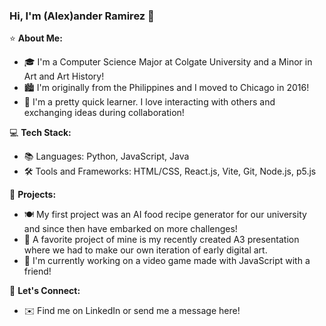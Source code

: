 ### Hi, I'm (Alex)ander Ramirez 👋

⭐️ **About Me:**
- 🎓 I'm a Computer Science Major at Colgate University and a Minor in Art and Art History!
- 🏙️ I'm originally from the Philippines and I moved to Chicago in 2016!
- 🧱 I'm a pretty quick learner. I love interacting with others and exchanging ideas during collaboration!

💻 **Tech Stack:**
- 📚 Languages: Python, JavaScript, Java
- 🛠️ Tools and Frameworks: HTML/CSS, React.js, Vite, Git, Node.js, p5.js

🚀 **Projects:**
- 🍽️ My first project was an AI food recipe generator for our university and since then have embarked on more challenges!
- 🎨 A favorite project of mine is my recently created A3 presentation where we had to make our own iteration of early digital art.
- 🔎 I'm currently working on a video game made with JavaScript with a friend!

🙌 **Let's Connect:**
- ✉️ Find me on LinkedIn or send me a message here!


<!---
Algaram/Algaram is a ✨ special ✨ repository because its `README.md` (this file) appears on your GitHub profile.
You can click the Preview link to take a look at your changes.
--->
